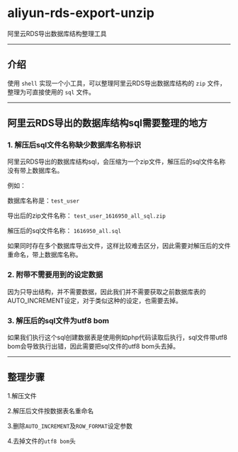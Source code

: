 # aliyun-rds-export-unzip

阿里云RDS导出数据库结构整理工具

---

## 介绍

使用 `shell` 实现一个小工具，可以整理阿里云RDS导出数据库结构的 `zip` 文件，整理为可直接使用的 `sql` 文件。

---

## 阿里云RDS导出的数据库结构sql需要整理的地方

### 1. 解压后sql文件名称缺少数据库名称标识

阿里云RDS导出的数据库结构sql，会压缩为一个zip文件，解压后的sql文件名称没有带上数据库名。

例如：

数据库名称是：`test_user`

导出后的zip文件名称： `test_user_1616950_all_sql.zip`

解压后的sql文件名称： `1616950_all.sql`

如果同时存在多个数据库导出文件，这样比较难去区分，因此需要对解压后的文件重命名，带上数据库名称。

### 2. 附带不需要用到的设定数据

因为只导出结构，并不需要数据，因此我们并不需要获取之前数据库表的AUTO_INCREMENT设定，对于类似这种的设定，也需要去掉。

### 3. 解压后的sql文件为utf8 bom

如果我们执行这个sql创建数据表是使用例如php代码读取后执行，sql文件带utf8 bom会导致执行出错，因此需要把sql文件的utf8 bom头去掉。

---

## 整理步骤

1.解压文件

2.解压后文件按数据表名重命名

3.删除`AUTO_INCREMENT`及`ROW_FORMAT`设定参数

4.去掉文件的`utf8 bom`头
